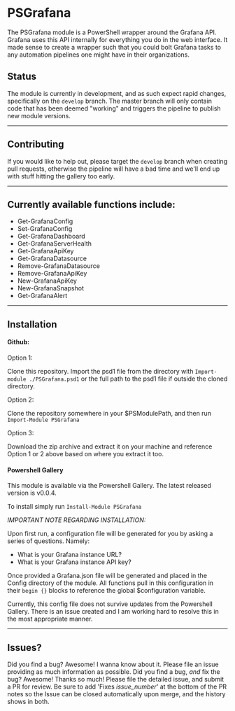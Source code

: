 # PSGrafana

The PSGrafana module is a PowerShell wrapper around the Grafana API. Grafana uses this API internally for everything you do in the web interface. It made sense to create a wrapper such that you could bolt Grafana tasks to any automation pipelines one might have in their organizations.

## Status

The module is currently in development, and as such expect rapid changes, specifically on the `develop` branch. The master branch will only contain code that has been deemed "working" and triggers the pipeline to publish new module versions.

---

## Contributing

If you would like to help out, please target the `develop` branch when creating pull requests, otherwise the pipeline will have a bad time and we'll end up with stuff hitting the gallery too early.

---

## Currently available functions include:

- Get-GrafanaConfig
- Set-GrafanaConfig
- Get-GrafanaDashboard
- Get-GrafanaServerHealth
- Get-GrafanaApiKey
- Get-GrafanaDatasource
- Remove-GrafanaDatasource
- Remove-GrafanaApiKey
- New-GrafanaApiKey
- New-GrafanaSnapshot
- Get-GrafanaAlert

---

## Installation

#### Github:

Option 1:

Clone this repository. Import the psd1 file from the directory with `Import-module ./PSGrafana.psd1` or the full path to the psd1 file if outside the cloned directory.

Option 2:

Clone the repository somewhere in your $PSModulePath, and then run `Import-Module PSGrafana`

Option 3: 

Download the zip archive and extract it on your machine and reference Option 1 or 2 above based on where you extract it too.

#### Powershell Gallery

This module is available via the Powershell Gallery. The latest released version is v0.0.4. 

To install simply run `Install-Module PSGrafana`

_IMPORTANT NOTE REGARDING INSTALLATION:_

Upon first run, a configuration file will be generated for you by asking a series of questions. Namely:

- What is your Grafana instance URL?
- What is your Grafana instance API key?

Once provided a Grafana.json file will be generated and placed in the Config directory of the module. All functions pull in this configuration in their `begin {}` blocks to reference the global $configuration variable.

Currently, this config file does not survive updates from the Powershell Gallery. There is an issue created and I am working hard to resolve this in the most appropriate manner.

---

## Issues?

Did you find a bug? Awesome! I wanna know about it. Please file an issue providing as much information as possible.
Did you find a bug, _and_ fix the bug? Awesome! Thanks so much! Please file the detailed issue, and submit a PR for review. Be sure to add 'Fixes _issue\_number_' at the bottom of the PR notes so the Issue can be closed automatically upon merge, and the history shows in both.
